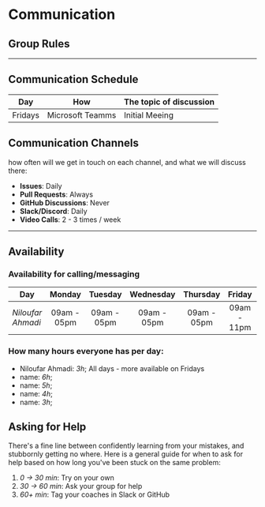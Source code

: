 <!--
    this template is for inspiration, feel free to change it however you like!

    Careful! be sure to protect your privacy when filling out this document
        everything you write here will be public
        so share only what you are comfortable sharing online
        you can share the rest in confidence with you group by another channel
-->

# Communication

## Group Rules

<!-- any general rules you'd like to set for your group? -->

---

## Communication Schedule

| Day | How | The topic of discussion |
| --- | :-: | ----------------------- |
|    Fridays    |    Microsoft Teamms    |         Initial Meeing          |

## Communication Channels

how often will we get in touch on each channel, and what we will discuss there:

- **Issues**: Daily
- **Pull Requests**: Always
- **GitHub Discussions**: Never 
- **Slack/Discord**: Daily
- **Video Calls**: 2 - 3 times / week

---

## Availability

### Availability for calling/messaging

| Day    | Monday  | Tuesday | Wednesday | Thursday | Friday  | Saturday | Sunday  |
| ------ | :-----: | :-----: | :-------: | :------: | :-----: | :------: | :-----: |
| _Niloufar Ahmadi_ | 09am - 05pm | 09am - 05pm |  09am - 05pm  | 09am - 05pm  | 09am - 11pm | 09am - 05pm  | 09am - 05pm |

### How many hours everyone has per day:

- Niloufar Ahmadi: _3h_; All days - more available on Fridays
- name: _6h_;
- name: _5h_;
- name: _4h_;
- name: _3h_;

## Asking for Help

There's a fine line between confidently learning from your mistakes, and
stubbornly getting no where. Here is a general guide for when to ask for help
based on how long you've been stuck on the same problem:

1. _0 -> 30 min_: Try on your own
2. _30 -> 60 min_: Ask your group for help
3. _60+ min_: Tag your coaches in Slack or GitHub
